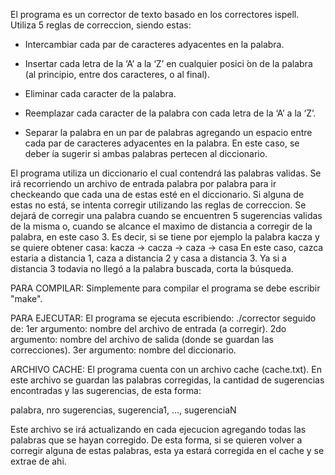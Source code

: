 El programa es un corrector de texto basado en los correctores ispell.
Utiliza 5 reglas de correccion, siendo estas:

*   Intercambiar cada par de caracteres adyacentes en la palabra.

*   Insertar cada letra de la ‘A’ a la ‘Z’ en cualquier posici ́on de la palabra (al principio, entre dos
caracteres, o al final).

*   Eliminar cada caracter de la palabra.

*   Reemplazar cada caracter de la palabra con cada letra de la ‘A’ a la ‘Z’.

*   Separar la palabra en un par de palabras agregando un espacio entre cada par de caracteres
adyacentes en la palabra. En este caso, se deber ́ıa sugerir si ambas palabras pertecen al diccionario.

El programa utiliza un diccionario el cual contendrá las palabras validas.
Se irá recorriendo un archivo de entrada palabra por palabra para ir checkeando que cada una de estas esté
en el diccionario. 
Si alguna de estas no está, se intenta corregir utilizando las reglas de correccion.
Se dejará de corregir una palabra cuando se encuentren 5 sugerencias validas de la misma o,
cuando se alcance el maximo de distancia a corregir de la palabra, en este caso 3.
Es decir, si se tiene por ejemplo la palabra kacza y se quiere obtener casa:
kacza -> cacza -> caza -> casa
En este caso, cazca estaria a distancia 1, caza a distancia 2 y casa a distancia 3.
Ya si a distancia 3 todavia no llegó a la palabra buscada, corta la búsqueda.

PARA COMPILAR: 
Simplemente para compilar el programa se debe escribir "make".

PARA EJECUTAR:
El programa se ejecuta escribiendo: ./corrector seguido de:
1er argumento: nombre del archivo de entrada (a corregir).
2do argumento: nombre del archivo de salida (donde se guardan las correcciones).
3er argumento: nombre del diccionario.

ARCHIVO CACHE:
El programa cuenta con un archivo cache (cache.txt). En este archivo se guardan las 
palabras corregidas, la cantidad de sugerencias encontradas y las sugerencias, de esta forma:

palabra, nro sugerencias, sugerencia1, ..., sugerenciaN

Este archivo se irá actualizando en cada ejecucion agregando todas las palabras que se 
hayan corregido.
De esta forma, si se quieren volver a corregir alguna de estas palabras, esta ya estará corregida 
en el cache y se extrae de ahi.
